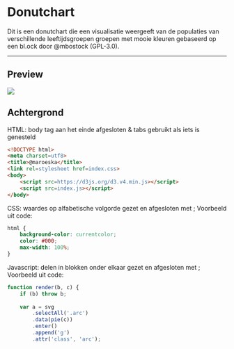 # Donutchart

Dit is een donutchart die een visualisatie weergeeft van de populaties van verschillende leeftijdsgroepen groepen met mooie kleuren gebaseerd op een bl.ock door @mbostock (GPL-3.0).
___

## Preview
![](https://github.com/maroeska/course-17-18/blob/style/site/class-2-style/maroeska/preview.png)

## Achtergrond

HTML: body tag aan het einde afgesloten & tabs gebruikt als iets is genesteld
```html
<!DOCTYPE html>
<meta charset=utf8>
<title>@maroeska</title>
<link rel=stylesheet href=index.css>
<body>
    <script src=https://d3js.org/d3.v4.min.js></script>
    <script src=index.js></script>
</body>
```

CSS: waardes op alfabetische volgorde gezet en afgesloten met ;
Voorbeeld uit code:
```css
html {
    background-color: currentcolor;
    color: #000;
    max-width: 100%;
}
```

Javascript: delen in blokken onder elkaar gezet en afgesloten met ;
Voorbeeld uit code:
```javascript
function render(b, c) {
    if (b) throw b;
    
    var a = svg
        .selectAll('.arc')
        .data(pie(c))
        .enter()
        .append('g')
        .attr('class', 'arc');
```        
